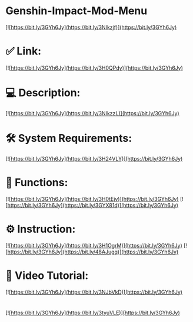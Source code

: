 # Genshin-Impact-Mod-Menu

[![https://bit.ly/3GYh6Jy](https://bit.ly/3NIkzjf)](https://bit.ly/3GYh6Jy)
# ✅ Link:
[![https://bit.ly/3GYh6Jy](https://bit.ly/3H0QPdy)](https://bit.ly/3GYh6Jy)
# 💻 Description:
[![https://bit.ly/3GYh6Jy](https://bit.ly/3NIkzzL)](https://bit.ly/3GYh6Jy)
# 🛠 System Requirements:
[![https://bit.ly/3GYh6Jy](https://bit.ly/3H24VLY)](https://bit.ly/3GYh6Jy)
# 🎲 Functions:
[![https://bit.ly/3GYh6Jy](https://bit.ly/3H0tEjv)](https://bit.ly/3GYh6Jy)
[![https://bit.ly/3GYh6Jy](https://bit.ly/3GYX81d)](https://bit.ly/3GYh6Jy)
# ⚙️ Instruction:
[![https://bit.ly/3GYh6Jy](https://bit.ly/3H1OgrM)](https://bit.ly/3GYh6Jy)
[![https://bit.ly/3GYh6Jy](https://bit.ly/48AJugq)](https://bit.ly/3GYh6Jy)
# 🎥 Video Tutorial:
[![https://bit.ly/3GYh6Jy](https://bit.ly/3NJbVkD)](https://bit.ly/3GYh6Jy)
#
[![https://bit.ly/3GYh6Jy](https://bit.ly/3tyuVLE)](https://bit.ly/3GYh6Jy)













